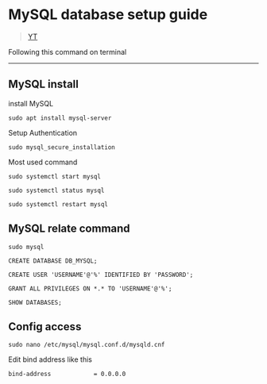 # MySQL database setup guide

>[YT](https://www.youtube.com/watch?v=zRfI79BHf3k)  

Following this command on terminal

***

## MySQL install

install MySQL

```
sudo apt install mysql-server
```

Setup Authentication

```
sudo mysql_secure_installation
```

Most used command

```
sudo systemctl start mysql
```

```
sudo systemctl status mysql
```

```
sudo systemctl restart mysql
```

## MySQL relate command

```
sudo mysql
```

```
CREATE DATABASE DB_MYSQL;
```

```
CREATE USER 'USERNAME'@'%' IDENTIFIED BY 'PASSWORD';
```

```
GRANT ALL PRIVILEGES ON *.* TO 'USERNAME'@'%';
```

```
SHOW DATABASES;
```

## Config access

```
sudo nano /etc/mysql/mysql.conf.d/mysqld.cnf
```

Edit bind address like this

```
bind-address            = 0.0.0.0
```